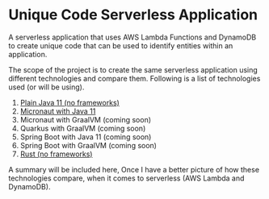 # Unique Code Serverless Application

A serverless application that uses AWS Lambda Functions and DynamoDB to create unique code that can be used to identify entities within an application.

The scope of the project is to create the same serverless application using different technologies and compare them. Following is a list of technologies used (or will be using).

1. [Plain Java 11 (no frameworks)](plain-java11)
1. [Micronaut with Java 11](micronaut-java11)
1. Micronaut with GraalVM (coming soon)
1. Quarkus with GraalVM (coming soon)
1. Spring Boot with Java 11 (coming soon)
1. Spring Boot with GraalVM (coming soon)
1. [Rust (no frameworks)](plain-java11)

A summary will be included here, Once I have a better picture of how these technologies compare, when it comes to serverless (AWS Lambda and DynamoDB).
